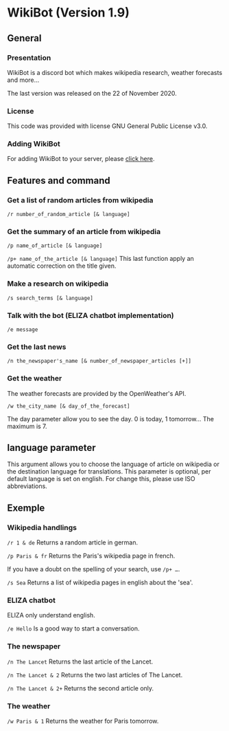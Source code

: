 # WikiBot (Version 1.9)

## General

### Presentation

WikiBot is a discord bot which makes wikipedia research, weather forecasts and more…

The last version was released on the 22 of November 2020.

### License

This code was provided with license GNU General Public License v3.0.

### Adding WikiBot

For adding WikiBot to your server, please [click here](https://discord.com/api/oauth2/authorize?client_id=731043686682591263&permissions=8&scope=bot).

## Features and command

### Get a list of random articles from wikipedia

`/r number_of_random_article [& language]`

### Get the summary of an article from wikipedia

`/p name_of_article [& language]`

`/p+ name_of_the_article [& language]`
This last function apply an automatic correction on the title given.

### Make a research on wikipedia

`/s search_terms [& language]`

### Talk with the bot (ELIZA chatbot implementation)

`/e message`

### Get the last news

`/n the_newspaper's_name [& number_of_newspaper_articles [+]]`

### Get the weather

The weather forecasts are provided by the OpenWeather's API.

`/w the_city_name [& day_of_the_forecast]`

The day parameter allow you to see the day. 0 is today, 1 tomorrow… The maximum is 7.


## language parameter

This argument allows you to choose the language of article on wikipedia or the destination language for translations. This parameter is optional, per default language is set on english. For change this, please use ISO abbreviations.

## Exemple

### Wikipedia handlings

`/r 1 & de` 
Returns a random article in german.

`/p Paris & fr`
Returns the Paris's wikipedia page in french.

If you have a doubt on the spelling of your search, use `/p+ …`.

`/s Sea`
Returns a list of wikipedia pages in english about the 'sea'.

### ELIZA chatbot

ELIZA only understand english.

`/e Hello`
Is a good way to start a conversation.

### The newspaper

`/n The Lancet`
Returns the last article of the Lancet.

`/n The Lancet & 2`
Returns the two last articles of The Lancet.

`/n The Lancet & 2+`
Returns the second article only.


### The weather

`/w Paris & 1`
Returns the weather for Paris tomorrow.
